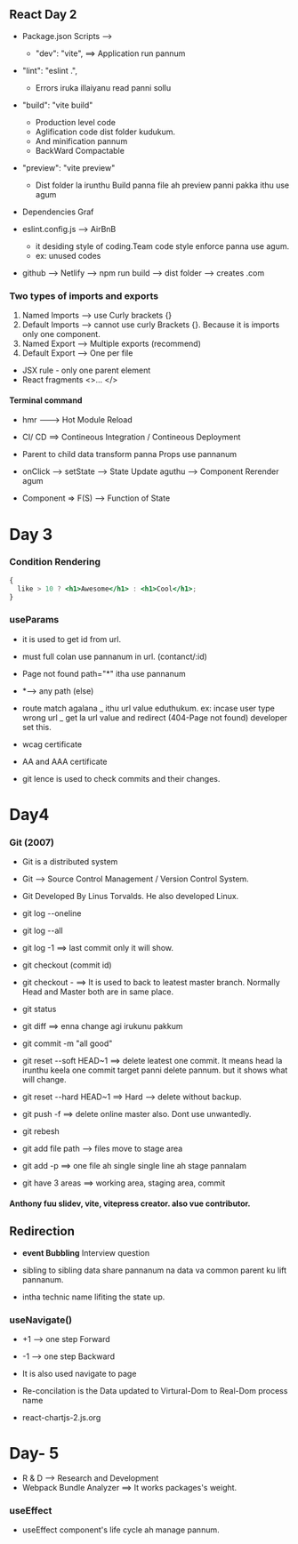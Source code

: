 ## React Day 2

- Package.json Scripts -->
  - "dev": "vite", ==> Application run pannum
- "lint": "eslint .",
  - Errors iruka illaiyanu read panni sollu
- "build": "vite build"
  - Production level code
  - Aglification code dist folder kudukum.
  - And minification pannum
  - BackWard Compactable
- "preview": "vite preview"
  - Dist folder la irunthu Build panna file ah preview panni pakka ithu use agum
- Dependencies Graf
- eslint.config.js --> AirBnB

  - it desiding style of coding.Team code style enforce panna use agum.
  - ex: unused codes

- github --> Netlify --> npm run build --> dist folder --> creates .com

### Two types of imports and exports

1. Named Imports --> use Curly brackets {}
2. Default Imports --> cannot use curly Brackets {}. Because it is imports only one component.
3. Named Export --> Multiple exports (recommend)
4. Default Export --> One per file

- JSX rule - only one parent element
- React fragments <>... </>

#### Terminal command

- hmr ---> Hot Module Reload

- CI/ CD ==> Contineous Integration / Contineous Deployment
- Parent to child data transform panna Props use pannanum
- onClick --> setState --> State Update aguthu --> Component Rerender agum
- Component => F(S) --> Function of State

# Day 3

### Condition Rendering

```jsx
{
  like > 10 ? <h1>Awesome</h1> : <h1>Cool</h1>;
}
```

### useParams

- it is used to get id from url.
- must full colan use pannanum in url. (contanct/:id)

- Page not found path="\*" itha use pannanum
- \*--> any path (else)
- route match agalana _ ithu url value eduthukum. ex: incase user type wrong url _ get la url value and redirect (404-Page not found) developer set this.

- wcag certificate
- AA and AAA certificate
- git lence is used to check commits and their changes.

# Day4

### Git (2007)

- Git is a distributed system
- Git --> Source Control Management / Version Control System.
- Git Developed By Linus Torvalds. He also developed Linux.
- git log --oneline
- git log --all
- git log -1 ==> last commit only it will show.
- git checkout (commit id)
- git checkout - ==> It is used to back to leatest master branch. Normally Head and Master both are in same place.
- git status
- git diff ==> enna change agi irukunu pakkum
- git commit -m "all good"
- git reset --soft HEAD~1 ==> delete leatest one commit. It means head la irunthu keela one commit target panni delete pannum. but it shows what will change.
- git reset --hard HEAD~1 ==> Hard --> delete without backup.
- git push -f ==> delete online master also. Dont use unwantedly.
- git rebesh
- git add file path --> files move to stage area
- git add -p ==> one file ah single single line ah stage pannalam

- git have 3 areas ==> working area, staging area, commit

#### Anthony fuu slidev, vite, vitepress creator. also vue contributor.

## Redirection

- **event Bubbling** Interview question

- sibling to sibling data share pannanum na data va common parent ku lift pannanum.
- intha technic name lifiting the state up.

### useNavigate()

- +1 --> one step Forward
- -1 --> one step Backward
- It is also used navigate to page

- Re-concilation is the Data updated to Virtural-Dom to Real-Dom process name
- react-chartjs-2.js.org

# Day- 5

- R & D --> Research and Development
- Webpack Bundle Analyzer ==> It works packages's weight.

### useEffect

- useEffect component's life cycle ah manage pannum.
